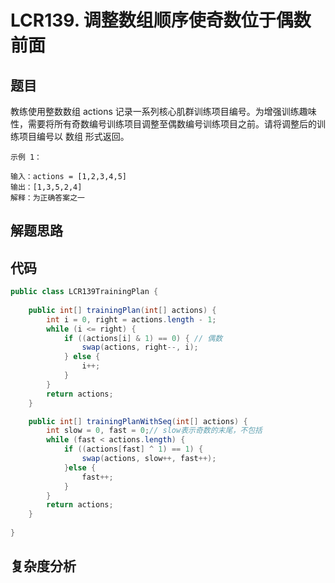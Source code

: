 # LCR139. 调整数组顺序使奇数位于偶数前面

## 题目
教练使用整数数组 actions 记录一系列核心肌群训练项目编号。为增强训练趣味性，需要将所有奇数编号训练项目调整至偶数编号训练项目之前。请将调整后的训练项目编号以 数组 形式返回。


```
示例 1：

输入：actions = [1,2,3,4,5]
输出：[1,3,5,2,4] 
解释：为正确答案之一
```

## 解题思路


## 代码
```java
public class LCR139TrainingPlan {
        
    public int[] trainingPlan(int[] actions) {
        int i = 0, right = actions.length - 1;
        while (i <= right) {
            if ((actions[i] & 1) == 0) { // 偶数
                swap(actions, right--, i);
            } else {
                i++;
            }
        }
        return actions;
    }

    public int[] trainingPlanWithSeq(int[] actions) {
        int slow = 0, fast = 0;// slow表示奇数的末尾，不包括
        while (fast < actions.length) {
            if ((actions[fast] ^ 1) == 1) {
                swap(actions, slow++, fast++);
            }else {
                fast++;
            }
        }
        return actions;
    }
    
}
```

## 复杂度分析

